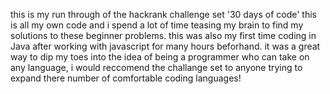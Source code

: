 this is my run through of the hackrank challenge set '30 days of code' 
this is all my own code and i spend a lot of time teasing my brain to find my solutions to these beginner problems. 
this was also my first time coding in Java after working with javascript for many hours beforhand. it was a great way to dip my toes into the idea of being a programmer who can take on any language, i would reccomend the challange set to anyone trying to expand there number of comfortable coding languages!